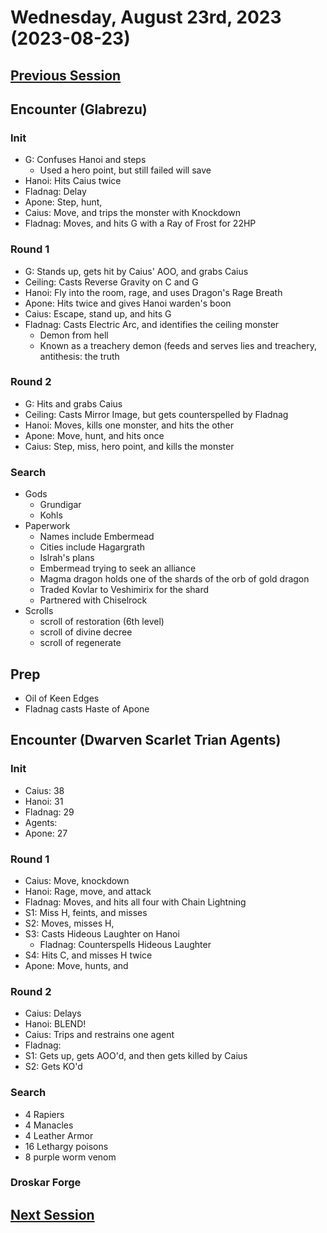 # Wednesday, August 23rd, 2023 (2023-08-23)

## [Previous Session](./2023-08-16.md)

## Encounter (Glabrezu)

### Init

- G: Confuses Hanoi and steps
   - Used a hero point, but still failed will save
- Hanoi: Hits Caius twice
- Fladnag: Delay
- Apone: Step, hunt, 
- Caius: Move, and trips the monster with Knockdown
- Fladnag: Moves, and hits G with a Ray of Frost for 22HP

### Round 1

- G: Stands up, gets hit by Caius' AOO, and grabs Caius
- Ceiling: Casts Reverse Gravity on C and G
- Hanoi: Fly into the room, rage, and uses Dragon's Rage Breath
- Apone: Hits twice and gives Hanoi warden's boon
- Caius: Escape, stand up, and hits G
- Fladnag: Casts Electric Arc, and identifies the ceiling monster
   - Demon from hell
   - Known as a treachery demon (feeds and serves lies and treachery, antithesis: the truth

### Round 2

- G: Hits and grabs Caius
- Ceiling: Casts Mirror Image, but gets counterspelled by Fladnag
- Hanoi: Moves, kills one monster, and hits the other
- Apone: Move, hunt, and hits once
- Caius: Step, miss, hero point, and kills the monster

### Search

- Gods
   - Grundigar
   - Kohls
- Paperwork
   - Names include Embermead
   - Cities include Hagargrath
   - Islrah's plans
   - Embermead trying to seek an alliance
   - Magma dragon holds one of the shards of the orb of gold dragon
   - Traded Kovlar to Veshimirix for the shard
   - Partnered with Chiselrock
 - Scrolls
   - scroll of restoration (6th level)
   - scroll of divine decree
   - scroll of regenerate

## Prep

- Oil of Keen Edges
- Fladnag casts Haste of Apone

## Encounter (Dwarven Scarlet Trian Agents)

### Init

- Caius: 38
- Hanoi: 31
- Fladnag: 29
- Agents: 
- Apone: 27

### Round 1

- Caius: Move, knockdown
- Hanoi: Rage, move, and attack
- Fladnag: Moves, and hits all four with Chain Lightning
- S1: Miss H, feints, and misses
- S2: Moves, misses H,
- S3: Casts Hideous Laughter on Hanoi
   - Fladnag: Counterspells Hideous Laughter
- S4: Hits C, and misses H twice
- Apone: Move, hunts, and 

### Round 2

- Caius: Delays
- Hanoi: BLEND!
- Caius: Trips and restrains one agent
- Fladnag: 
- S1: Gets up, gets AOO'd, and then gets killed by Caius
- S2: Gets KO'd

### Search

- 4 Rapiers
- 4 Manacles
- 4 Leather Armor
- 16 Lethargy poisons
- 8 purple worm venom

### Droskar Forge

## [Next Session](./2023-09-07.md)
